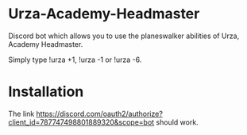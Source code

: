 # Urza-Academy-Headmaster
Discord bot which allows you to use the planeswalker abilities of Urza, Academy Headmaster.

Simply type !urza +1, !urza -1 or !urza -6.

# Installation
The link <https://discord.com/oauth2/authorize?client_id=787747498801889320&scope=bot> should work.
